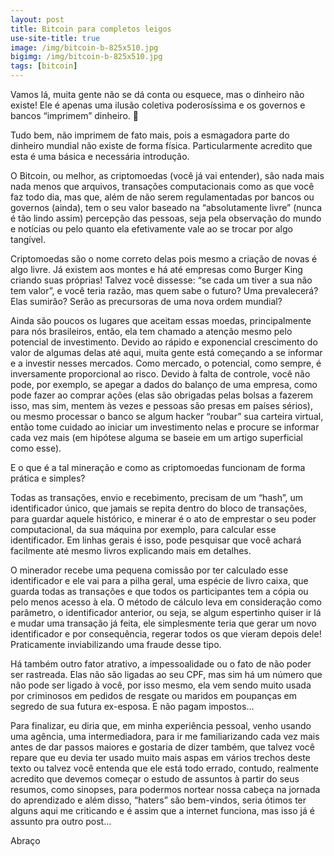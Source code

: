 ```yaml
---
layout: post
title: Bitcoin para completos leigos
use-site-title: true
image: /img/bitcoin-b-825x510.jpg
bigimg: /img/bitcoin-b-825x510.jpg
tags: [bitcoin]
---
```


Vamos lá, muita gente não se dá conta ou esquece, mas o dinheiro não existe! Ele é apenas uma ilusão coletiva poderosíssima e os governos e bancos “imprimem” dinheiro. 🙂

Tudo bem, não imprimem de fato mais, pois a esmagadora parte do dinheiro mundial não existe de forma física. Particularmente acredito que esta é uma básica e necessária introdução.

O Bitcoin, ou melhor, as criptomoedas (você já vai entender), são nada mais nada menos que arquivos, transações computacionais como as que você faz todo dia, mas que, além de não serem regulamentadas por bancos ou governos (ainda), tem o seu valor baseado na “absolutamente livre” (nunca é tão lindo assim) percepção das pessoas, seja pela observação do mundo e notícias ou pelo quanto ela efetivamente vale ao se trocar por algo tangível.

Criptomoedas são o nome correto delas pois mesmo a criação de novas é algo livre. Já existem aos montes e há até empresas como Burger King criando suas próprias! Talvez você dissesse: “se cada um tiver a sua não tem valor”, e você teria razão, mas quem sabe o futuro? Uma prevalecerá? Elas sumirão? Serão as precursoras de uma nova ordem mundial?

Ainda são poucos os lugares que aceitam essas moedas, principalmente para nós brasileiros, então, ela tem chamado a atenção mesmo pelo potencial de investimento. Devido ao rápido e exponencial crescimento do valor de algumas delas até aqui, muita gente está começando a se informar e a investir nesses mercados.
Como mercado, o potencial, como sempre, é inversamente proporcional ao risco. Devido à falta de controle, você não pode, por exemplo, se apegar a dados do balanço de uma empresa, como pode fazer ao comprar ações (elas são obrigadas pelas bolsas a fazerem isso, mas sim, mentem às vezes e pessoas são presas em países sérios), ou mesmo processar o banco se algum hacker “roubar” sua carteira virtual, então tome cuidado ao iniciar um investimento nelas e procure se informar cada vez mais (em hipótese alguma se baseie em um artigo superficial como esse).

E o que é a tal mineração e como as criptomoedas funcionam de forma prática e simples?

Todas as transações, envio e recebimento, precisam de um “hash”, um identificador único, que jamais se repita dentro do bloco de transações, para guardar aquele histórico, e minerar é o ato de emprestar o seu poder computacional, da sua máquina por exemplo, para calcular esse identificador. Em linhas gerais é isso, pode pesquisar que você achará facilmente até mesmo livros explicando mais em detalhes.

O minerador recebe uma pequena comissão por ter calculado esse identificador e ele vai para a pilha geral, uma espécie de livro caixa, que guarda todas as transações e que todos os participantes tem a cópia ou pelo menos acesso à ela. O método de cálculo leva em consideração como parâmetro, o identificador anterior, ou seja, se algum espertinho quiser ir lá e mudar uma transação já feita, ele simplesmente teria que gerar um novo identificador e por consequência, regerar todos os que vieram depois dele! Praticamente inviabilizando uma fraude desse tipo.

Há também outro fator atrativo, a impessoalidade ou o fato de não poder ser rastreada. Elas não são ligadas ao seu CPF, mas sim há um número que não pode ser ligado à você, por isso mesmo, ela vem sendo muito usada por criminosos em pedidos de resgate ou maridos em poupanças em segredo de sua futura ex-esposa. E não pagam impostos…

Para finalizar, eu diria que, em minha experiência pessoal, venho usando uma agência, uma intermediadora, para ir me familiarizando cada vez mais antes de dar passos maiores e gostaria de dizer também, que talvez você repare que eu devia ter usado muito mais aspas em vários trechos deste texto ou talvez você entenda que ele está todo errado, contudo, realmente acredito que devemos começar o estudo de assuntos à partir do seus resumos, como sinopses, para podermos nortear nossa cabeça na jornada do aprendizado e além disso, “haters” são bem-vindos, seria ótimos ter alguns aqui me criticando e é assim que a internet funciona, mas isso já é assunto pra outro post…

Abraço